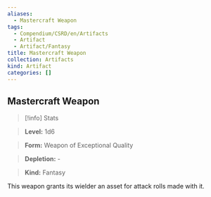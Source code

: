 ```yaml
---
aliases:
  - Mastercraft Weapon
tags:
  - Compendium/CSRD/en/Artifacts
  - Artifact
  - Artifact/Fantasy
title: Mastercraft Weapon
collection: Artifacts
kind: Artifact
categories: []
---
```

## Mastercraft Weapon    
>[!info] Stats    
> **Level:** 1d6    
> **Form:** Weapon of Exceptional Quality    
> **Depletion:** -    
> **Kind:** Fantasy  
    
This weapon grants its wielder an asset for attack rolls made with it.